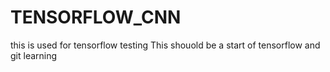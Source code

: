 # TENSORFLOW_CNN
this is used for tensorflow testing
This shouold be a start of tensorflow and git learning
